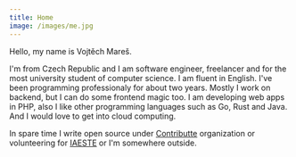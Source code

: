 ```yaml
---
title: Home
image: /images/me.jpg
---
```

Hello, my name is Vojtěch Mareš.

I'm from Czech Republic and I am software engineer, freelancer and for the most university student of computer science. I am fluent in English. I've been programming professionaly for about two years. Mostly I work on backend, but I can do some frontend magic too. I am developing web apps in PHP, also I like other programming languages such as Go, Rust and Java. And I would love to get into cloud computing.

In spare time I write open source under [Contributte](https://contributte.org) organization or volunteering for [IAESTE](https://www.iaeste.cz) or I'm somewhere outside.
